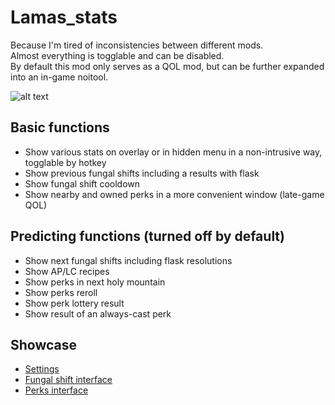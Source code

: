 # Lamas_stats
Because I'm tired of inconsistencies between different mods.  
Almost everything is togglable and can be disabled.  
By default this mod only serves as a QOL mod, but can be further expanded into an in-game noitool.  
  
![alt text](https://github.com/xaxnas/lamas_stats/blob/main/showcase/overlay.png)
## Basic functions
* Show various stats on overlay or in hidden menu in a non-intrusive way, togglable by hotkey
* Show previous fungal shifts including a results with flask
* Show fungal shift cooldown
* Show nearby and owned perks in a more convenient window (late-game QOL)
## Predicting functions (turned off by default)
* Show next fungal shifts including flask resolutions
* Show AP/LC recipes
* Show perks in next holy mountain
* Show perks reroll
* Show perk lottery result
* Show result of an always-cast perk

## Showcase
* [Settings](https://github.com/xaxnas/lamas_stats/blob/main/showcase/settings.png)
* [Fungal shift interface](https://github.com/xaxnas/lamas_stats/blob/main/showcase/fungal.png)
* [Perks interface](https://github.com/xaxnas/lamas_stats/blob/main/showcase/perks.png)

